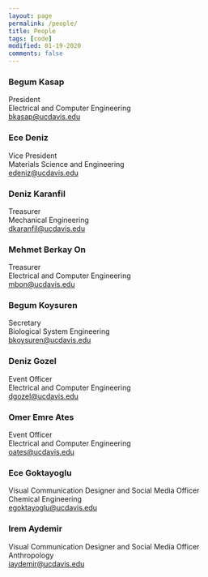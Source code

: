 ```yaml
---
layout: page
permalink: /people/
title: People
tags: [code]
modified: 01-19-2020
comments: false
---
```


### Begum Kasap
President <br/>
Electrical and Computer Engineering <br/>
bkasap@ucdavis.edu <br/>
                                                                                                                                                
### Ece Deniz 
Vice President <br/>
Materials Science and Engineering <br/>
edeniz@ucdavis.edu <br/>
                                                                                     
### Deniz Karanfil
Treasurer <br/>
Mechanical Engineering <br/>
dkaranfil@ucdavis.edu <br/>
                                                                           
### Mehmet Berkay On
Treasurer <br/>
Electrical and Computer Engineering <br/>
mbon@ucdavis.edu <br/>

### Begum Koysuren
Secretary <br/>
Biological System Engineering <br/>
bkoysuren@ucdavis.edu <br/>

### Deniz Gozel
Event Officer <br/>
Electrical and Computer Engineering <br/>
dgozel@ucdavis.edu <br/>

### Omer Emre Ates
Event Officer <br/>
Electrical and Computer Engineering <br/>
oates@ucdavis.edu <br/>

### Ece Goktayoglu
Visual Communication Designer and Social Media Officer <br/>
Chemical Engineering <br/>
egoktayoglu@ucdavis.edu <br/>

### Irem Aydemir
Visual Communication Designer and Social Media Officer <br/>
Anthropology <br/>
iaydemir@ucdavis.edu <br/>
                                                                                 



